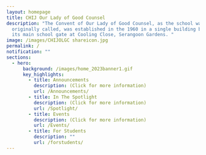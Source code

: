 ```yaml
---
layout: homepage
title: CHIJ Our Lady of Good Counsel
description: "The Convent of Our Lady of Good Counsel, as the school was
  originally called, was established in the 1960 in a single building block with
  its main school gate at Cooling Close, Serangoon Gardens. "
image: /images/CHIJOLGC shareicon.jpg
permalink: /
notification: ""
sections:
  - hero:
      background: /images/home_2023banner1.gif
      key_highlights:
        - title: Announcements
          description: (Click for more information)
          url: /Announcements/
        - title: In The Spotlight
          description: (Click for more information)
          url: /Spotlight/
        - title: Events
          description: (Click for more information)
          url: /Events/
        - title: For Students
          description: ""
          url: /forstudents/
---
```

